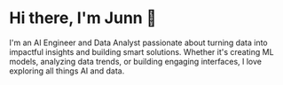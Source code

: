 # Hi there, I'm Junn 👋
I'm an AI Engineer and Data Analyst passionate about turning data into impactful insights and building smart solutions. Whether it's creating ML models, analyzing data trends, or building engaging interfaces, I love exploring all things AI and data.


